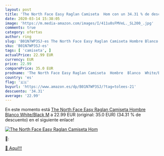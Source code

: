 ```yaml
---
layout: post
title: 'The North Face Easy Raglan Camiseta  Hom con un 34.31 % de descuento'
date: 2020-03-14 15:38:05
image: 'https://m.media-amazon.com/images/I/411u0sFMVeL._SL200_.jpg'
comments: true
category: ofertas
author: ring
slug: 'B01N7WP3SJ-es The North Face Easy Raglan Camiseta Hombre Blanco...'
sku: 'B01N7WP3SJ-es'
tags: [ 'camiseta', ]
actualPrice: 22.99 EUR
currency: EUR
price: 22.99
comparePrice: 35.0 EUR
prodname: 'The North Face Easy Raglan Camiseta  Hombre  Blanco  White/Black   M'
country: 'es'
flag: '🇪🇸'
buyurl: 'https://www.amazon.es/dp/B01N7WP3SJ/?tag=tolees-21'
descuento: '34.31'
average: '22.99'
---
```


En este momento está [The North Face Easy Raglan Camiseta  Hombre  Blanco  White/Black   M](https://www.amazon.es/dp/B01N7WP3SJ/?tag=tolees-21) a 22.99 EUR (original: 35.0 EUR) (34.31 %  de descuento) en el siguiente enlace!

[![The North Face Easy Raglan Camiseta  Hom](https://m.media-amazon.com/images/I/411u0sFMVeL._SL200_.jpg)](https://www.amazon.es/dp/B01N7WP3SJ/?tag=tolees-21)

🔎:


[🛒 Aquí!!!](https://www.amazon.es/dp/B01N7WP3SJ/?tag=tolees-21)
